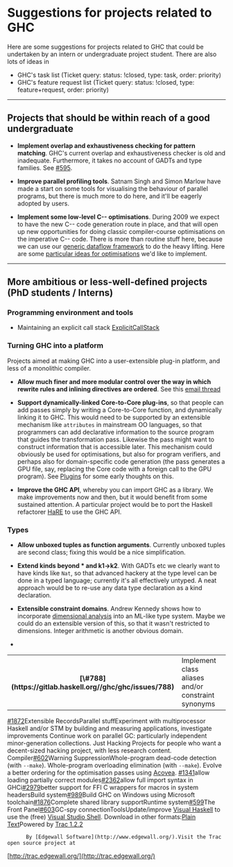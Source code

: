 # Suggestions for projects related to GHC


Here are some suggestions for projects related to GHC that could be undertaken by an intern or undergraduate project student.  There are also lots of ideas in

- GHC's task list (Ticket query: status: !closed, type: task, order: priority)
- GHC's feature request list (Ticket query: status: !closed, type: feature+request, order: priority)

---

## Projects that should be within reach of a good undergraduate

- **Implement overlap and exhaustiveness checking for pattern matching**.  GHC's current overlap and exhaustiveness checker is old and inadequate.  Furthermore, it takes no account of GADTs and type families. See [\#595](https://gitlab.haskell.org//ghc/ghc/issues/595).

- **Improve parallel profiling tools**.  Satnam Singh and Simon Marlow have made a start on some tools for visualising the behaviour of parallel programs, but there is much more to do here, and it'll be eagerly adopted by users.

- **Implement some low-level C-- optimisations**.  During 2009 we expect to have the new C-- code generation route in place, and that will open up new opportunities for doing classic compiler-course optimisations on the imperative C-- code.  There is more than routine stuff here, because we can use our [ generic dataflow framework](http://research.microsoft.com/~simonpj/papers/c--) to do the heavy lifting.  Here are some [particular ideas for optimisations](back-end-notes) we'd like to implement.

---

## More ambitious or less-well-defined projects (PhD students / Interns)

### Programming environment and tools

- Maintaining an explicit call stack [ExplicitCallStack](explicit-call-stack)

### Turning GHC into a platform


Projects aimed at making GHC into a user-extensible plug-in platform, and less of a monolithic compiler.

- **Allow much finer and more modular control over the way in which rewrite rules and inlining directives are ordered**.  See this [ email thread](http://www.haskell.org/pipermail/haskell-cafe/2008-January/038196.html)

- **Support dynamically-linked Core-to-Core plug-ins**, so that people can add passes simply by writing a Core-to-Core function, and dynamically linking it to GHC.  This would need to be supported by an extensible mechanism like ``attributes`` in mainstream OO languages, so that programmers can add declarative information to the source program that guides the transformation pass.  Likewise the pass might want to construct information that is accessible later.  This mechanism could obviously be used for optimisations, but also for program verifiers, and perhaps also for domain-specific code generation (the pass generates a GPU file, say, replacing the Core code with a foreign call to the GPU program). See [Plugins](plugins) for some early thoughts on this.

- **Improve the GHC API**, whereby you can import GHC as a library.  We make improvements now and then, but it would benefit from some sustained attention.  A particular project would be to port the Haskell refactorer [ HaRE](http://www.cs.kent.ac.uk/projects/refactor-fp/hare.html) to use the GHC API.

### Types

- **Allow unboxed tuples as function arguments**.   Currently unboxed tuples are second class; fixing this would be a nice simplification.

- **Extend kinds beyond \* and k1-\>k2**.  With GADTs etc we clearly want to have kinds like `Nat`, so that advanced hackery at the type level can be done in a typed language; currently it's all effectively untyped.  A neat approach would be to re-use any data type declaration as a kind declaration.

- **Extensible constraint domains**.  Andrew Kennedy shows how to incorporate [ dimensional analysis](http://research.microsoft.com/~akenn/units/index.html) into an ML-like type system.  Maybe we could do an extensible version of this, so that it wasn't restricted to dimensions.  Integer arithmetic is another obvious domain.  

- 

  <table><tr><th>[\#788](https://gitlab.haskell.org//ghc/ghc/issues/788)</th>
  <td>Implement class aliases and/or constraint synonyms</td></tr></table>

  [\#1872](https://gitlab.haskell.org//ghc/ghc/issues/1872)Extensible RecordsParallel stuffExperiment with multiprocessor Haskell and/or STM by building and measuring applications, investigate improvements
  Continue work on parallel GC: particularly independent minor-generation collections.
  Just Hacking
  Projects for people who want a decent-sized hacking project, with less research content.
  Compiler[\#602](https://gitlab.haskell.org//ghc/ghc/issues/602)Warning SuppressionWhole-program dead-code detection (with `--make`).
  Whole-program overloading elimination (with `--make`).
  Evolve a better ordering for the optimisation passes using [ Acovea](http://www.coyotegulch.com/products/acovea/).
  [\#1341](https://gitlab.haskell.org//ghc/ghc/issues/1341)allow loading partially correct modules[\#2362](https://gitlab.haskell.org//ghc/ghc/issues/2362)allow full import syntax in GHCi[\#2979](https://gitlab.haskell.org//ghc/ghc/issues/2979)better support for FFI C wrappers for macros in system headersBuild system[\#989](https://gitlab.haskell.org//ghc/ghc/issues/989)Build GHC on Windows using Microsoft toolchain[\#1876](https://gitlab.haskell.org//ghc/ghc/issues/1876)Complete shared library supportRuntime system[\#599](https://gitlab.haskell.org//ghc/ghc/issues/599)The Front Panel[\#603](https://gitlab.haskell.org//ghc/ghc/issues/603)GC-spy connectionToolsUpdate/improve [ Visual Haskell](http://www.haskell.org/visualhaskell) to use the (free) [ Visual Studio Shell](http://msdn2.microsoft.com/en-us/vsx2008/products/bb933751.aspx).
  Download in other formats:[Plain Text](/trac/ghc/wiki/ProjectSuggestions?version=11&format=txt)[](http://trac.edgewall.org/)Powered by [Trac 1.2.2](/trac/ghc/about)

          By [Edgewall Software](http://www.edgewall.org/).Visit the Trac open source project at
  [http://trac.edgewall.org/](http://trac.edgewall.org/)